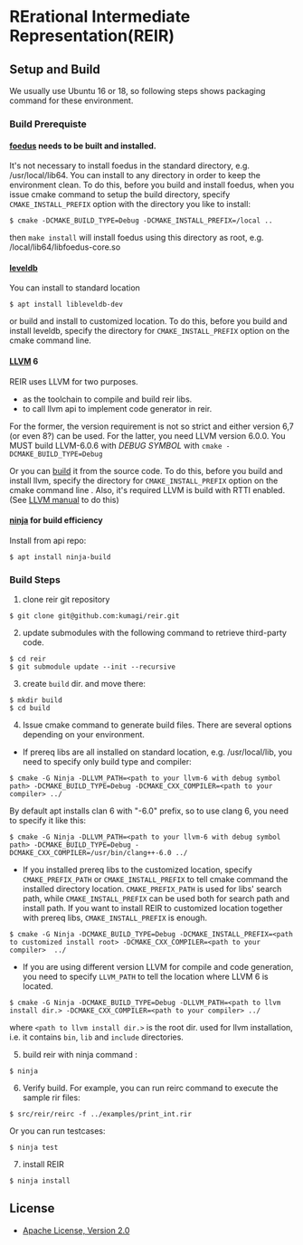 # RErational Intermediate Representation(REIR)

## Setup and Build

We usually use Ubuntu 16 or 18, so following steps shows packaging command for these environment.

### Build Prerequiste

#### [foedus](https://github.com/large-scale-oltp-team/foedus_code/) needs to be built and installed.
It's not necessary to install foedus in the standard directory, e.g. /usr/local/lib64. You can install to any directory in order to keep the environment clean.
To do this, before you build and install foedus, when you issue cmake command to setup the build directory, specify `CMAKE_INSTALL_PREFIX` option with the directory you like to install:

```
$ cmake -DCMAKE_BUILD_TYPE=Debug -DCMAKE_INSTALL_PREFIX=/local ..
```
then `make install` will install foedus using this directory as root, e.g. /local/lib64/libfoedus-core.so

#### [leveldb](https://github.com/google/leveldb)

You can install to standard location
```
$ apt install libleveldb-dev
```
or build and install to customized location.
To do this, before you build and install leveldb, specify the directory for `CMAKE_INSTALL_PREFIX` option on the cmake command line.

#### [LLVM](https://llvm.org/) 6

REIR uses LLVM for two purposes.
- as the toolchain to compile and build reir libs.
- to call llvm api to implement code generator in reir.

For the former, the version requirement is not so strict and either version 6,7 (or even 8?) can be used.
For the latter, you need LLVM version 6.0.0.
You MUST build LLVM-6.0.6 with _DEBUG SYMBOL_ with `cmake -DCMAKE_BUILD_TYPE=Debug `


Or you can [build](https://llvm.org/docs/CMake.html) it from the source code. To do this, before you build and install llvm, specify the directory for `CMAKE_INSTALL_PREFIX` option on the cmake command line .
Also, it's required LLVM is build with RTTI enabled. (See [LLVM manual](https://llvm.org/docs/CMake.html) to do this) 

#### [ninja](https://ninja-build.org/manual.html) for build efficiency

Install from api repo:

```
$ apt install ninja-build
```

### Build Steps

1. clone reir git repository

```
$ git clone git@github.com:kumagi/reir.git
```
2. update submodules with the following command to retrieve third-party code.

```
$ cd reir
$ git submodule update --init --recursive
```
3. create `build` dir. and move there:

```
$ mkdir build
$ cd build
```

4. Issue cmake command to generate build files. There are several options depending on your environment.

* If prereq libs are all installed on standard location, e.g. /usr/local/lib, you need to specify only build type and compiler:
```
$ cmake -G Ninja -DLLVM_PATH=<path to your llvm-6 with debug symbol path> -DCMAKE_BUILD_TYPE=Debug -DCMAKE_CXX_COMPILER=<path to your compiler> ../
```

By default apt installs clan 6 with "-6.0" prefix, so to use clang 6, you need to specify it like this:
```
$ cmake -G Ninja -DLLVM_PATH=<path to your llvm-6 with debug symbol path> -DCMAKE_BUILD_TYPE=Debug -DCMAKE_CXX_COMPILER=/usr/bin/clang++-6.0 ../
```


* If you installed prereq libs to the customized location, specify `CMAKE_PREFIX_PATH` or `CMAKE_INSTALL_PREFIX` to tell cmake command the installed directory location.
`CMAKE_PREFIX_PATH` is used for libs' search path, while `CMAKE_INSTALL_PREFIX` can be used both for search path and install path. If you want to install REIR to customized location together with prereq libs,
`CMAKE_INSTALL_PREFIX` is enough.
```
$ cmake -G Ninja -DCMAKE_BUILD_TYPE=Debug -DCMAKE_INSTALL_PREFIX=<path to customized install root> -DCMAKE_CXX_COMPILER=<path to your compiler>  ../
```

* If you are using different version LLVM for compile and code generation, you need to specify `LLVM_PATH` to tell the location where LLVM 6 is located.
```
$ cmake -G Ninja -DCMAKE_BUILD_TYPE=Debug -DLLVM_PATH=<path to llvm install dir.> -DCMAKE_CXX_COMPILER=<path to your compiler> ../
```
where `<path to llvm install dir.>` is the root dir. used for llvm installation, i.e. it contains `bin`, `lib` and `include` directories.

5. build reir with ninja command :
```
$ ninja
```

6. Verify build. For example, you can run reirc command to execute the sample rir files:
```
$ src/reir/reirc -f ../examples/print_int.rir
```
Or you can run testcases:
```
$ ninja test
```

7. install REIR
```
$ ninja install
```

## License
* [Apache License, Version 2.0](http://www.apache.org/licenses/LICENSE-2.0)
